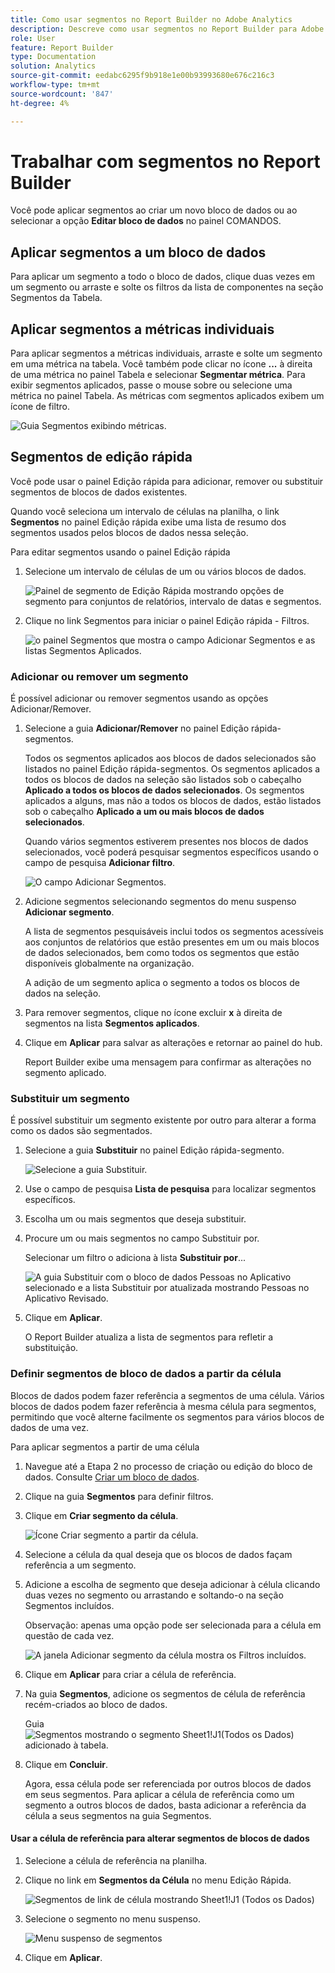 ```yaml
---
title: Como usar segmentos no Report Builder no Adobe Analytics
description: Descreve como usar segmentos no Report Builder para Adobe Analytics
role: User
feature: Report Builder
type: Documentation
solution: Analytics
source-git-commit: eedabc6295f9b918e1e00b93993680e676c216c3
workflow-type: tm+mt
source-wordcount: '847'
ht-degree: 4%

---
```


# Trabalhar com segmentos no Report Builder

Você pode aplicar segmentos ao criar um novo bloco de dados ou ao selecionar a opção **Editar bloco de dados** no painel COMANDOS.

## Aplicar segmentos a um bloco de dados

Para aplicar um segmento a todo o bloco de dados, clique duas vezes em um segmento ou arraste e solte os filtros da lista de componentes na seção Segmentos da Tabela.

## Aplicar segmentos a métricas individuais

Para aplicar segmentos a métricas individuais, arraste e solte um segmento em uma métrica na tabela. Você também pode clicar no ícone **...** à direita de uma métrica no painel Tabela e selecionar **Segmentar métrica**. Para exibir segmentos aplicados, passe o mouse sobre ou selecione uma métrica no painel Tabela. As métricas com segmentos aplicados exibem um ícone de filtro.

![Guia Segmentos exibindo métricas.](./assets/filter_by.png)

## Segmentos de edição rápida

Você pode usar o painel Edição rápida para adicionar, remover ou substituir segmentos de blocos de dados existentes.

Quando você seleciona um intervalo de células na planilha, o link **Segmentos** no painel Edição rápida exibe uma lista de resumo dos segmentos usados pelos blocos de dados nessa seleção.

Para editar segmentos usando o painel Edição rápida

1. Selecione um intervalo de células de um ou vários blocos de dados.

   ![Painel de segmento de Edição Rápida mostrando opções de segmento para conjuntos de relatórios, intervalo de datas e segmentos.](./assets/select_multiple_dbs.png)

1. Clique no link Segmentos para iniciar o painel Edição rápida - Filtros.

   ![o painel Segmentos que mostra o campo Adicionar Segmentos e as listas Segmentos Aplicados.](./assets/quick_edit_filters.png)

### Adicionar ou remover um segmento

É possível adicionar ou remover segmentos usando as opções Adicionar/Remover.

1. Selecione a guia **Adicionar/Remover** no painel Edição rápida-segmentos.

   Todos os segmentos aplicados aos blocos de dados selecionados são listados no painel Edição rápida-segmentos. Os segmentos aplicados a todos os blocos de dados na seleção são listados sob o cabeçalho **Aplicado a todos os blocos de dados selecionados**. Os segmentos aplicados a alguns, mas não a todos os blocos de dados, estão listados sob o cabeçalho **Aplicado a um ou mais blocos de dados selecionados**.

   Quando vários segmentos estiverem presentes nos blocos de dados selecionados, você poderá pesquisar segmentos específicos usando o campo de pesquisa **Adicionar filtro**.

   ![O campo Adicionar Segmentos.](./assets/add_filter.png)

1. Adicione segmentos selecionando segmentos do menu suspenso **Adicionar segmento**.

   A lista de segmentos pesquisáveis inclui todos os segmentos acessíveis aos conjuntos de relatórios que estão presentes em um ou mais blocos de dados selecionados, bem como todos os segmentos que estão disponíveis globalmente na organização.

   A adição de um segmento aplica o segmento a todos os blocos de dados na seleção.

1. Para remover segmentos, clique no ícone excluir **x** à direita de segmentos na lista **Segmentos aplicados**.

1. Clique em **Aplicar** para salvar as alterações e retornar ao painel do hub.

   Report Builder exibe uma mensagem para confirmar as alterações no segmento aplicado.

### Substituir um segmento

É possível substituir um segmento existente por outro para alterar a forma como os dados são segmentados.

1. Selecione a guia **Substituir** no painel Edição rápida-segmento.

   ![Selecione a guia Substituir.](./assets/replace_filter.png)

1. Use o campo de pesquisa **Lista de pesquisa** para localizar segmentos específicos.

1. Escolha um ou mais segmentos que deseja substituir.

1. Procure um ou mais segmentos no campo Substituir por.

   Selecionar um filtro o adiciona à lista **Substituir por**...

   ![A guia Substituir com o bloco de dados Pessoas no Aplicativo selecionado e a lista Substituir por atualizada mostrando Pessoas no Aplicativo Revisado.](./assets/replace_screen_new.png)

1. Clique em **Aplicar**.

   O Report Builder atualiza a lista de segmentos para refletir a substituição.

### Definir segmentos de bloco de dados a partir da célula

Blocos de dados podem fazer referência a segmentos de uma célula. Vários blocos de dados podem fazer referência à mesma célula para segmentos, permitindo que você alterne facilmente os segmentos para vários blocos de dados de uma vez.

Para aplicar segmentos a partir de uma célula

1. Navegue até a Etapa 2 no processo de criação ou edição do bloco de dados. Consulte [Criar um bloco de dados](./create-a-data-block.md).
1. Clique na guia **Segmentos** para definir filtros.
1. Clique em **Criar segmento da célula**.

   ![Ícone Criar segmento a partir da célula.](./assets/create-filter-from-cell.png)

1. Selecione a célula da qual deseja que os blocos de dados façam referência a um segmento.

1. Adicione a escolha de segmento que deseja adicionar à célula clicando duas vezes no segmento ou arrastando e soltando-o na seção Segmentos incluídos.

   Observação: apenas uma opção pode ser selecionada para a célula em questão de cada vez.

   ![A janela Adicionar segmento da célula mostra os Filtros incluídos.](./assets/select-filters.png)

1. Clique em **Aplicar** para criar a célula de referência.

1. Na guia **Segmentos**, adicione os segmentos de célula de referência recém-criados ao bloco de dados.

   Guia ![Segmentos mostrando o segmento Sheet1!J1(Todos os Dados) adicionado à tabela.](./assets/reference-cell-filter.png)

1. Clique em **Concluir**.

   Agora, essa célula pode ser referenciada por outros blocos de dados em seus segmentos. Para aplicar a célula de referência como um segmento a outros blocos de dados, basta adicionar a referência da célula a seus segmentos na guia Segmentos.

#### Usar a célula de referência para alterar segmentos de blocos de dados

1. Selecione a célula de referência na planilha.

1. Clique no link em **Segmentos da Célula** no menu Edição Rápida.

   ![Segmentos de link de célula mostrando Sheet1!J1 (Todos os Dados)](./assets/filters-from-cell-link.png)

1. Selecione o segmento no menu suspenso.

   ![Menu suspenso de segmentos](./assets/filter-drop-down.png)

1. Clique em **Aplicar**.
